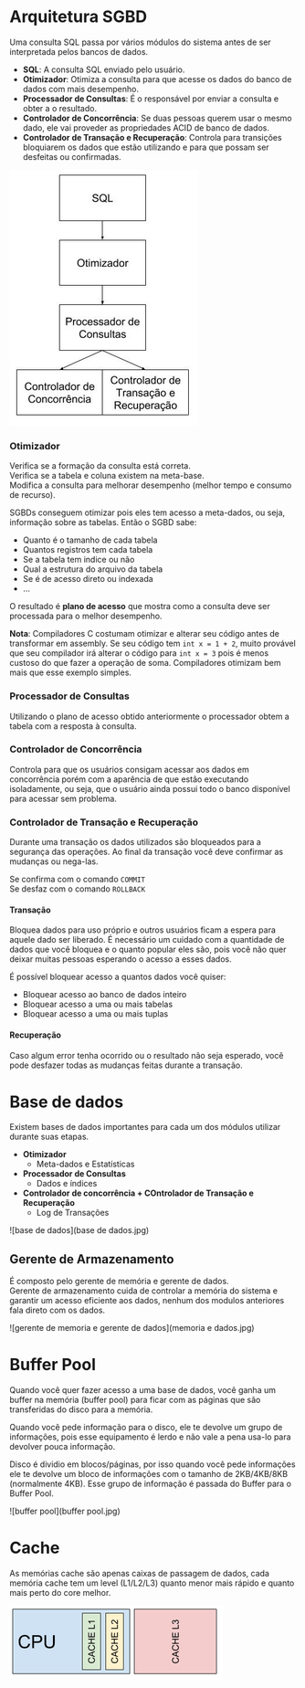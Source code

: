 # Arquitetura SGBD

Uma consulta SQL passa por vários módulos do sistema antes de ser interpretada pelos bancos de dados.  

* **SQL**: A consulta SQL enviado pelo usuário.  
* **Otimizador**: Otimiza a consulta para que acesse os dados do banco de dados com mais desempenho.  
* **Processador de Consultas**: É o responsável por enviar a consulta e obter a o resultado.  
* **Controlador de Concorrência**: Se duas pessoas querem usar o mesmo dado, ele vai proveder as propriedades ACID de banco de dados.   
* **Controlador de Transação e Recuperação**: Controla para transições bloquiarem os dados que estão utilizando e para que possam ser desfeitas ou confirmadas.  

![arquitetura](arquitetura.jpg)  

### Otimizador
Verifica se a formação da consulta está correta.  
Verifica se a tabela e coluna existem na meta-base.  
Modifica a consulta para melhorar desempenho (melhor tempo e consumo de recurso).  

SGBDs conseguem otimizar pois eles tem acesso a meta-dados, ou seja, informação sobre as tabelas. Então o SGBD sabe:  
* Quanto é o tamanho de cada tabela  
* Quantos registros tem cada tabela  
* Se a tabela tem indice ou não  
* Qual a estrutura do arquivo da tabela
* Se é de acesso direto ou indexada  
* ...  

O resultado é **plano de acesso** que mostra como a consulta deve ser processada para o melhor desempenho.  

**Nota**: Compiladores C costumam otimizar e alterar seu código antes de transformar em assembly. Se seu código tem `int x = 1 + 2`, muito provável que seu compilador irá alterar o código para `int x = 3` pois é menos custoso do que fazer a operação de soma. Compiladores otimizam bem mais que esse exemplo simples.  

### Processador de Consultas  
Utilizando o plano de acesso obtido anteriormente o processador obtem a tabela com a resposta à consulta.

### Controlador de Concorrência
Controla para que os usuários consigam acessar aos dados em concorrência porém com a aparência de que estão executando isoladamente, ou seja, que o usuário ainda possui todo o banco disponível para acessar sem problema.  

### Controlador de Transação e Recuperação
Durante uma transação os dados utilizados são bloqueados para a segurança das operações. Ao final da transação você deve confirmar as mudanças ou nega-las.  

Se confirma com o comando `COMMIT`  
Se desfaz com o comando `ROLLBACK`  

#### Transação
Bloquea dados para uso próprio e outros usuários ficam a espera para aquele dado ser liberado. É necessário um cuidado com a quantidade de dados que você bloquea e o quanto popular eles são, pois você não quer deixar muitas pessoas esperando o acesso a esses dados.  

É possível bloquear acesso a quantos dados você quiser:  
* Bloquear acesso ao banco de dados inteiro  
* Bloquear acesso a uma ou mais tabelas  
* Bloquear acesso a uma ou mais tuplas    

#### Recuperação
Caso algum error tenha ocorrido ou o resultado não seja esperado, você pode desfazer todas as mudanças feitas durante a transação.  

# Base de dados
Existem bases de dados importantes para cada um dos módulos utilizar durante suas etapas.  

* **Otimizador**
  * Meta-dados e Estatísticas
* **Processador de Consultas**
  * Dados e índices
* **Controlador de concorrência + COntrolador de Transação e Recuperação**
  * Log de Transações  

![base de dados](base de dados.jpg)

## Gerente de Armazenamento
É composto pelo gerente de memória e gerente de dados.  
Gerente de armazenamento cuida de controlar a memória do sistema e garantir um acesso eficiente aos dados, nenhum dos modulos anteriores fala direto com os dados.  

![gerente de memoria e gerente de dados](memoria e dados.jpg)  

# Buffer Pool
Quando você quer fazer acesso a uma base de dados, você ganha um buffer na memória (buffer pool) para ficar com as páginas que são transferidas do disco para a memória.  

Quando você pede informação para o disco, ele te devolve um grupo de informações, pois esse equipamento é lerdo e não vale a pena usa-lo para devolver pouca informação.  

Disco é dividio em blocos/páginas, por isso quando você pede informações ele te devolve um bloco de informações com o tamanho de 2KB/4KB/8KB (normalmente 4KB). Esse grupo de informação é passada do Buffer para o Buffer Pool.  

![buffer pool](buffer pool.jpg)  

# Cache

As memórias cache são apenas caixas de passagem de dados, cada memória cache tem um level (L1/L2/L3) quanto menor mais rápido e quanto mais perto do core melhor.  

![cpu](cpu_old.png)
